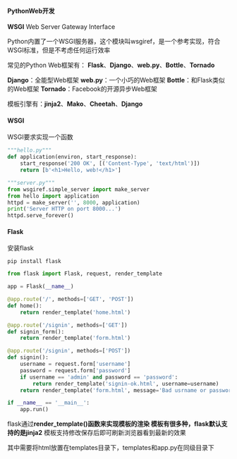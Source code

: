 #### PythonWeb开发

**WSGI** Web Server Gateway Interface

Python内置了一个WSGI服务器，这个模块叫wsgiref，是一个参考实现，符合WSGI标准，但是不考虑任何运行效率

常见的Python Web框架有：
**Flask**、**Django**、**web.py**、**Bottle**、**Tornado**

**Django**：全能型Web框架
**web.py**：一个小巧的Web框架
**Bottle**：和Flask类似的Web框架
**Tornado**：Facebook的开源异步Web框架

模板引擎有：**jinja2**、**Mako**、**Cheetah**、**Django**

#### WSGI

WSGI要求实现一个函数

```python
"""hello.py"""
def application(environ, start_response):
    start_response('200 OK', [('Content-Type', 'text/html')])
    return [b'<h1>Hello, web!</h1>']
```

```python
"""server.py"""
from wsgiref.simple_server import make_server
from hello import application
httpd = make_server('', 8000, application)
print('Server HTTP on port 8000...')
httpd.serve_forever()
```

#### Flask

安装flask

```
pip install flask
```

```python
from flask import Flask, request, render_template

app = Flask(__name__)

@app.route('/', methods=['GET', 'POST'])
def home():
    return render_template('home.html')

@app.route('/signin', methods=['GET'])
def signin_form():
    return render_template('form.html')

@app.route('/signin', methods=['POST'])
def signin():
    username = request.form['username']
    password = request.form['password']
    if username == 'admin' and password == 'password':
        return render_template('signin-ok.html', username=username)
    return render_template('form.html', message='Bad usrname or password', username=username)

if __name__ == '__main__':
    app.run()
```

flask通过**render_template()**函数来实现模板的渲染
模板有很多种，flask默认支持的是**jinja2**
模板支持修改保存后即可刷新浏览器看到最新的效果

其中需要将html放置在templates目录下，templates和app.py在同级目录下